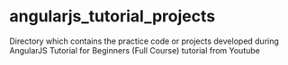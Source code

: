 # angularjs_tutorial_projects
Directory which contains the practice code or projects developed during AngularJS Tutorial for Beginners (Full Course) tutorial from Youtube
